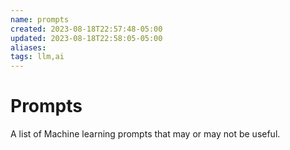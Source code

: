 ```yaml
---
name: prompts
created: 2023-08-18T22:57:48-05:00
updated: 2023-08-18T22:58:05-05:00
aliases: 
tags: llm,ai
---
```

# Prompts

A list of Machine learning prompts that may or may not be useful.

## 
